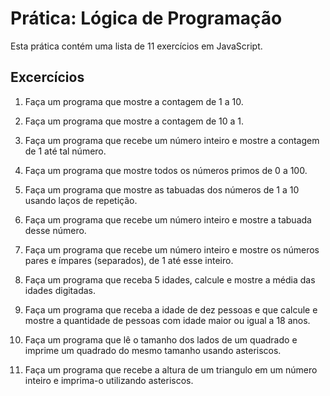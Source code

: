 # Prática: Lógica de Programação

Esta prática contém uma lista de 11 exercícios em JavaScript.

## Excercícios

1. Faça um programa que mostre a contagem de 1 a 10.

2. Faça um programa que mostre a contagem de 10 a 1.

3. Faça um programa que recebe um número inteiro e mostre a contagem de 1 até tal número.

4. Faça um programa que mostre todos os números primos de 0 a 100.

5. Faça um programa que mostre as tabuadas dos números de 1 a 10 usando laços de repetição.

6. Faça um programa que recebe um número inteiro e mostre a tabuada desse número.

7. Faça um programa que recebe um número inteiro e mostre os números pares e ímpares (separados), de 1 até esse inteiro.

8. Faça um programa que receba 5 idades, calcule e mostre a média das idades digitadas.

9. Faça um programa que receba a idade de dez pessoas e que calcule e mostre a quantidade de pessoas com idade maior ou igual a 18 anos.

10. Faça um programa que lê o tamanho dos lados de um quadrado e imprime um quadrado do mesmo tamanho usando asteriscos.

11. Faça um programa que recebe a altura de um triangulo em um número inteiro e imprima-o utilizando asteriscos.